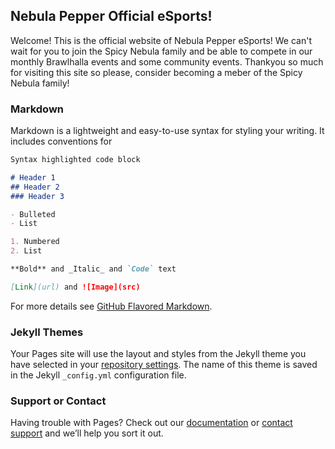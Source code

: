 ## Nebula Pepper Official eSports!

Welcome! This is the official website of Nebula Pepper eSports! We can't wait for you to join the Spicy Nebula family and be able to compete in our monthly Brawlhalla events and some community events. Thankyou so much for visiting this site so please, consider becoming a meber of the Spicy Nebula family!

### Markdown

Markdown is a lightweight and easy-to-use syntax for styling your writing. It includes conventions for

```markdown
Syntax highlighted code block

# Header 1
## Header 2
### Header 3

- Bulleted
- List

1. Numbered
2. List

**Bold** and _Italic_ and `Code` text

[Link](url) and ![Image](src)
```

For more details see [GitHub Flavored Markdown](https://guides.github.com/features/mastering-markdown/).

### Jekyll Themes

Your Pages site will use the layout and styles from the Jekyll theme you have selected in your [repository settings](https://github.com/JellyDonitCodes/Nebula-Pepper-eSports/settings). The name of this theme is saved in the Jekyll `_config.yml` configuration file.

### Support or Contact

Having trouble with Pages? Check out our [documentation](https://help.github.com/categories/github-pages-basics/) or [contact support](https://github.com/contact) and we’ll help you sort it out.
